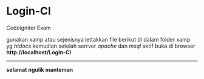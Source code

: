 # Login-CI
Codeigniter Exam

gunakan xamp atau sejenisnya
lettakkan file berikut
di dalam folder xamp yg  <i>htdocs</i>
kemudian setelah serrver <i>apache</i> dan <i>msql</i> aktif
buka di browser <b>http://localhost/Login-CI<b>
<hr>
selamat ngulik manteman
